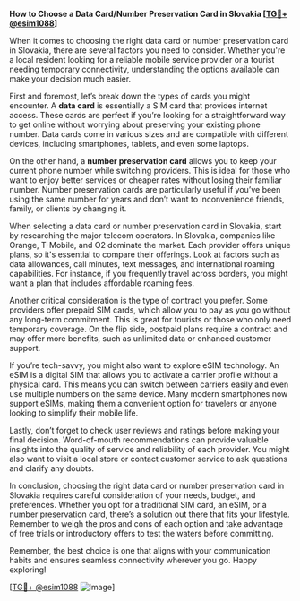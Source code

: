 **How to Choose a Data Card/Number Preservation Card in Slovakia [[TG💪+ @esim1088](https://t.me/s/esim1088)]**

When it comes to choosing the right data card or number preservation card in Slovakia, there are several factors you need to consider. Whether you're a local resident looking for a reliable mobile service provider or a tourist needing temporary connectivity, understanding the options available can make your decision much easier.

First and foremost, let’s break down the types of cards you might encounter. A **data card** is essentially a SIM card that provides internet access. These cards are perfect if you’re looking for a straightforward way to get online without worrying about preserving your existing phone number. Data cards come in various sizes and are compatible with different devices, including smartphones, tablets, and even some laptops.

On the other hand, a **number preservation card** allows you to keep your current phone number while switching providers. This is ideal for those who want to enjoy better services or cheaper rates without losing their familiar number. Number preservation cards are particularly useful if you’ve been using the same number for years and don’t want to inconvenience friends, family, or clients by changing it.

When selecting a data card or number preservation card in Slovakia, start by researching the major telecom operators. In Slovakia, companies like Orange, T-Mobile, and O2 dominate the market. Each provider offers unique plans, so it's essential to compare their offerings. Look at factors such as data allowances, call minutes, text messages, and international roaming capabilities. For instance, if you frequently travel across borders, you might want a plan that includes affordable roaming fees.

Another critical consideration is the type of contract you prefer. Some providers offer prepaid SIM cards, which allow you to pay as you go without any long-term commitment. This is great for tourists or those who only need temporary coverage. On the flip side, postpaid plans require a contract and may offer more benefits, such as unlimited data or enhanced customer support.

If you’re tech-savvy, you might also want to explore eSIM technology. An eSIM is a digital SIM that allows you to activate a carrier profile without a physical card. This means you can switch between carriers easily and even use multiple numbers on the same device. Many modern smartphones now support eSIMs, making them a convenient option for travelers or anyone looking to simplify their mobile life.

Lastly, don’t forget to check user reviews and ratings before making your final decision. Word-of-mouth recommendations can provide valuable insights into the quality of service and reliability of each provider. You might also want to visit a local store or contact customer service to ask questions and clarify any doubts.

In conclusion, choosing the right data card or number preservation card in Slovakia requires careful consideration of your needs, budget, and preferences. Whether you opt for a traditional SIM card, an eSIM, or a number preservation card, there’s a solution out there that fits your lifestyle. Remember to weigh the pros and cons of each option and take advantage of free trials or introductory offers to test the waters before committing.

Remember, the best choice is one that aligns with your communication habits and ensures seamless connectivity wherever you go. Happy exploring!

[[TG💪+ @esim1088](https://t.me/s/esim1088) ![Image](https://i.postimg.cc/Y0z9fWf4/image.png)]